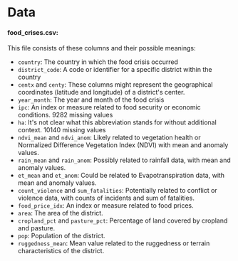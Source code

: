 # Data

#### food_crises.csv:
This file consists of these columns and their possible meanings:
- `country`: The country in which the food crisis occurred
- `district_code`: A code or identifier for a specific district within the country
- `centx` and `centy`: These columns might represent the geographical coordinates (latitude and longitude) of a district's center.
- `year_month`: The year and month of the food crisis
- `ipc`: An index or measure related to food security or economic conditions. 9282 missing values
- `ha`: It's not clear what this abbreviation stands for without additional context. 10140 missing values
- `ndvi_mean` and `ndvi_anom`: Likely related to vegetation health or Normalized Difference Vegetation Index (NDVI) with mean and anomaly values.
- `rain_mean` and `rain_anom`: Possibly related to rainfall data, with mean and anomaly values.
- `et_mean` and `et_anom`: Could be related to Evapotranspiration data, with mean and anomaly values.
- `count_violence` and `sum_fatalities`: Potentially related to conflict or violence data, with counts of incidents and sum of fatalities.
- `food_price_idx`: An index or measure related to food prices.
- `area`: The area of the district.
- `cropland_pct` and `pasture_pct`: Percentage of land covered by cropland and pasture.
- `pop`: Population of the district.
- `ruggedness_mean`: Mean value related to the ruggedness or terrain characteristics of the district.